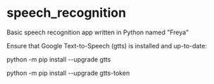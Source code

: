 # speech_recognition
Basic speech recognition app written in Python named "Freya"

Ensure that Google Text-to-Speech (gtts) is installed and up-to-date:

python -m pip install --upgrade gtts

python -m pip install --upgrade gtts-token
